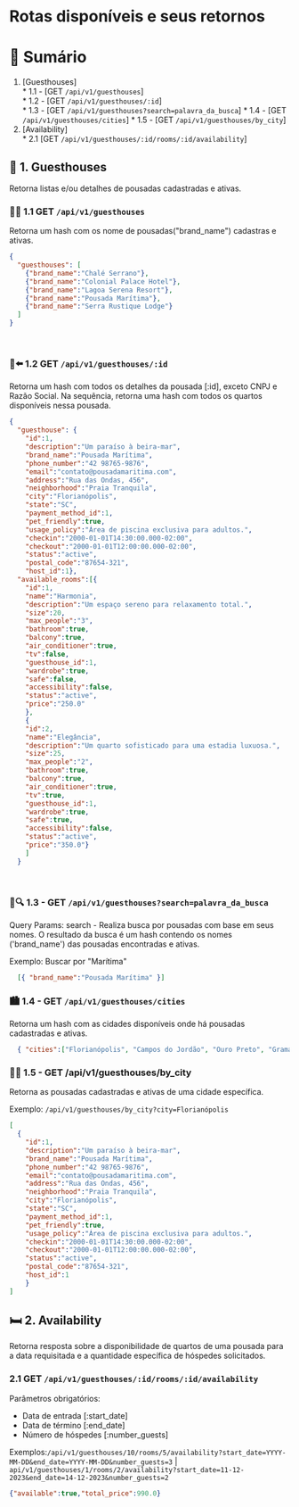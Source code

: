 # Rotas disponíveis e seus retornos

# 📑 Sumário

  1. [Guesthouses]</br>
    * 1.1 - [GET ```/api/v1/guesthouses```]</br>
    * 1.2 - [GET ```/api/v1/guesthouses/:id```]</br>
    * 1.3 - [GET ```/api/v1/guesthouses?search=palavra_da_busca```]
    * 1.4 - [GET ```/api/v1/guesthouses/cities```]
    * 1.5 - [GET ```/api/v1/guesthouses/by_city```]
  2. [Availability]</br>
    * 2.1 [GET ```/api/v1/guesthouses/:id/rooms/:id/availability```]</br>

##  🏡 1. Guesthouses

  Retorna listas e/ou detalhes de pousadas cadastradas e ativas.
</br>
### 🏡🏡 1.1 GET ```/api/v1/guesthouses```

Retorna um hash com os nome de pousadas("brand_name") cadastras e ativas.

```json
{
  "guesthouses": [
    {"brand_name":"Chalé Serrano"},
    {"brand_name":"Colonial Palace Hotel"},
    {"brand_name":"Lagoa Serena Resort"},
    {"brand_name":"Pousada Marítima"},
    {"brand_name":"Serra Rustique Lodge"}
  ]
}
```

</br>

### 🏡⬅️  1.2 GET ```/api/v1/guesthouses/:id```

Retorna um hash com todos os detalhes da pousada [:id], exceto CNPJ e Razão Social. 
Na sequência, retorna uma hash com todos os quartos disponíveis nessa pousada. 
```json
{
  "guesthouse": {
    "id":1,
    "description":"Um paraíso à beira-mar",
    "brand_name":"Pousada Marítima",
    "phone_number":"42 98765-9876",
    "email":"contato@pousadamaritima.com",
    "address":"Rua das Ondas, 456",
    "neighborhood":"Praia Tranquila",
    "city":"Florianópolis",
    "state":"SC",
    "payment_method_id":1,
    "pet_friendly":true,
    "usage_policy":"Área de piscina exclusiva para adultos.",
    "checkin":"2000-01-01T14:30:00.000-02:00",
    "checkout":"2000-01-01T12:00:00.000-02:00",
    "status":"active",
    "postal_code":"87654-321",
    "host_id":1},
  "available_rooms":[{
    "id":1,
    "name":"Harmonia",
    "description":"Um espaço sereno para relaxamento total.",
    "size":20,
    "max_people":"3",
    "bathroom":true,
    "balcony":true,
    "air_conditioner":true,
    "tv":false,
    "guesthouse_id":1,
    "wardrobe":true,
    "safe":false,
    "accessibility":false,
    "status":"active",
    "price":"250.0"
    },
    {
    "id":2,
    "name":"Elegância",
    "description":"Um quarto sofisticado para uma estadia luxuosa.",
    "size":25,
    "max_people":"2",
    "bathroom":true,
    "balcony":true,
    "air_conditioner":true,
    "tv":true,
    "guesthouse_id":1,
    "wardrobe":true,
    "safe":true,
    "accessibility":false,
    "status":"active",
    "price":"350.0"}
    ]
  }
```
</br>

### 🏡🔍 1.3 - GET ```/api/v1/guesthouses?search=palavra_da_busca```

Query Params: search - Realiza busca por pousadas com base em seus nomes.
O resultado da busca é um hash contendo os nomes ('brand_name') das pousadas encontradas e ativas.

Exemplo: Buscar por "Marítima"

```json
  [{ "brand_name":"Pousada Marítima" }]
```

### 🏙️ 1.4 - GET ```/api/v1/guesthouses/cities```
Retorna um hash com as cidades disponíveis onde há pousadas cadastradas e ativas.

```json
  { "cities":["Florianópolis", "Campos do Jordão", "Ouro Preto", "Gramado", "Gonçalves"] }
```

### 🏡🌆 1.5 - GET /api/v1/guesthouses/by_city
Retorna as pousadas cadastradas e ativas de uma cidade específica.

Exemplo: ```/api/v1/guesthouses/by_city?city=Florianópolis```

```json
[
  {
    "id":1,
    "description":"Um paraíso à beira-mar",
    "brand_name":"Pousada Marítima",
    "phone_number":"42 98765-9876",
    "email":"contato@pousadamaritima.com",
    "address":"Rua das Ondas, 456",
    "neighborhood":"Praia Tranquila",
    "city":"Florianópolis",
    "state":"SC",
    "payment_method_id":1,
    "pet_friendly":true,
    "usage_policy":"Área de piscina exclusiva para adultos.",
    "checkin":"2000-01-01T14:30:00.000-02:00",
    "checkout":"2000-01-01T12:00:00.000-02:00",
    "status":"active",
    "postal_code":"87654-321",
    "host_id":1
    }
]
```

##  🛏️ 2. Availability

Retorna resposta sobre a disponibilidade de quartos de uma pousada para a data requisitada e a quantidade específica de hóspedes solicitados.

### 2.1 GET ```/api/v1/guesthouses/:id/rooms/:id/availability```

Parâmetros obrigatórios:

- Data de entrada [:start_date]
- Data de término [:end_date]
- Número de hóspedes [:number_guests]

Exemplos:```/api/v1/guesthouses/10/rooms/5/availability?start_date=YYYY-MM-DD&end_date=YYYY-MM-DD&number_guests=3``` | </br>
```api/v1/guesthouses/1/rooms/2/availability?start_date=11-12-2023&end_date=14-12-2023&number_guests=2```

```json
{"available":true,"total_price":990.0}
```




  
